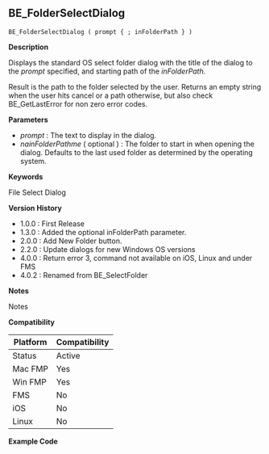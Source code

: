 ## BE_FolderSelectDialog

    BE_FolderSelectDialog ( prompt { ; inFolderPath } )

**Description**  

Displays the standard OS select folder dialog with the title of the dialog to the *prompt* specified, and starting path of the *inFolderPath*.

Result is the path to the folder selected by the user.  Returns an empty string when the user hits cancel or a path otherwise, but also check BE_GetLastError for non zero error codes.

**Parameters**

* *prompt* : The text to display in the dialog.
* *nainFolderPathme* ( optional ) : The folder to start in when opening the dialog. Defaults to the last used folder as determined by the operating system.

**Keywords**  

File Select Dialog

**Version History**

* 1.0.0 : First Release
* 1.3.0 : Added the optional inFolderPath parameter.
* 2.0.0 : Add New Folder button.
* 2.2.0 : Update dialogs for new Windows OS versions
* 4.0.0 : Return error 3, command not available on iOS, Linux and under FMS
* 4.0.2 : Renamed from BE_SelectFolder

**Notes**

Notes

**Compatibility** 

| Platform | Compatibility |
|-----------|-----------|
| Status | Active |  
| Mac FMP | Yes  |  
| Win FMP | Yes  |  
| FMS | No  |  
| iOS | No  |  
| Linux | No  |  

**Example Code**
